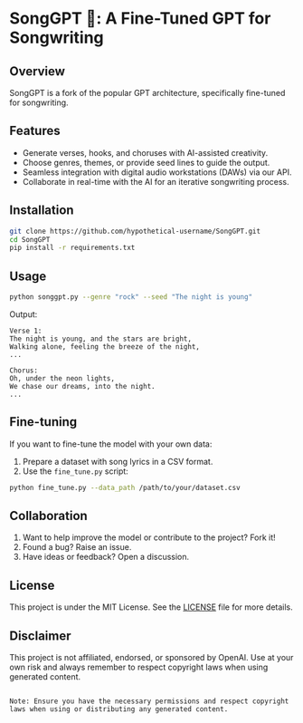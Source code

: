 
# SongGPT 🎵: A Fine-Tuned GPT for Songwriting

## Overview

SongGPT is a fork of the popular GPT architecture, specifically fine-tuned for songwriting.

## Features

- Generate verses, hooks, and choruses with AI-assisted creativity.
- Choose genres, themes, or provide seed lines to guide the output.
- Seamless integration with digital audio workstations (DAWs) via our API.
- Collaborate in real-time with the AI for an iterative songwriting process.

## Installation

```bash
git clone https://github.com/hypothetical-username/SongGPT.git
cd SongGPT
pip install -r requirements.txt
```

## Usage

```bash
python songgpt.py --genre "rock" --seed "The night is young"
```

Output:

```
Verse 1:
The night is young, and the stars are bright,
Walking alone, feeling the breeze of the night,
...

Chorus:
Oh, under the neon lights,
We chase our dreams, into the night.
...
```

## Fine-tuning

If you want to fine-tune the model with your own data:

1. Prepare a dataset with song lyrics in a CSV format.
2. Use the `fine_tune.py` script:

```bash
python fine_tune.py --data_path /path/to/your/dataset.csv
```
## Collaboration

1. Want to help improve the model or contribute to the project? Fork it!
2. Found a bug? Raise an issue.
3. Have ideas or feedback? Open a discussion.

## License

This project is under the MIT License. See the [LICENSE](LICENSE.md) file for more details.

## Disclaimer

This project is not affiliated, endorsed, or sponsored by OpenAI. Use at your own risk and always remember to respect copyright laws when using generated content.

```

Note: Ensure you have the necessary permissions and respect copyright laws when using or distributing any generated content.
